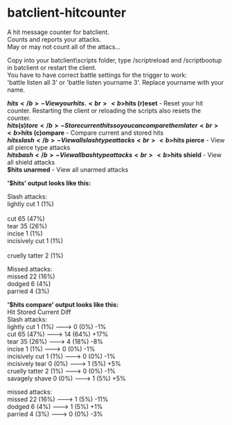 # batclient-hitcounter
A hit message counter for batclient.<br>
Counts and reports your attacks.<br>
May or may not count all of the attacs...<br>

Copy into your batclient\scripts folder, type /scriptreload and /scriptbootup in batclient or restart the client.<br>
You have to have correct battle settings for the trigger to work:<br> 
'battle listen all 3' or 'battle listen yourname 3'. Replace yourname with your name.<br>

<b>$hits</b> - View your hits.<br>
<b>$hits (r)eset</b> - Reset your hit counter. Restarting the client or reloading the scripts also resets the counter.<br>
<b>$hits (s)tore</b> - Store current hits so you can compare them later<br>
<b>$hits (c)ompare</b> - Compare current and stored hits<br>
<b>$hits slash</b> - View all slash type attacks<br>
<b>$hits pierce</b> - View all pierce type attacks<br>
<b>$hits bash</b> - View all bash type attacks<br>
<b>$hits shield</b> - View all shield attacks<br>
<b>$hits unarmed</b> - View all unarmed attacks<br>


<b>'$hits' output looks like this:</b><br>

Slash attacks:<br>
lightly cut    1  (1%)<br>  
cut            65 (47%)<br>
tear           35 (26%)<br> 
incise         1  (1%)<br>
incisively cut 1  (1%)<br>  
cruelly tatter 2  (1%)<br>  

Missed attacks:<br>
missed         22 (16%)<br>
dodged         6  (4%)<br>
parried        4  (3%)<br>


<b>'$hits compare' output looks like this:</b><br>
Hit              Stored         Current  Diff<br>
Slash attacks:<br>
lightly cut     1  (1%)   --->  0  (0%)  -1%<br>
cut             65 (47%)  --->  14 (64%) +17%<br>
tear            35 (26%)  --->  4  (18%) -8%<br>
incise          1  (1%)   --->  0  (0%)  -1%<br>
incisively cut  1  (1%)   --->  0  (0%)  -1%<br>
incisively tear 0  (0%)   --->  1  (5%)  +5%<br>
cruelly tatter  2  (1%)   --->  0  (0%)  -1%<br>
savagely shave  0  (0%)   --->  1  (5%)  +5%<br>

missed attacks:<br>
missed          22 (16%)  --->  1  (5%)  -11%<br>
dodged          6  (4%)   --->  1  (5%)  +1%<br>
parried         4  (3%)   --->  0  (0%)  -3%<br>

